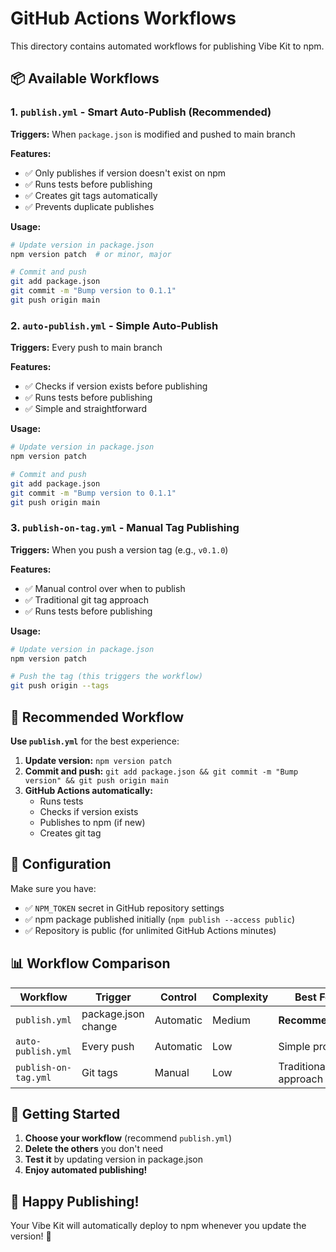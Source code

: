 # GitHub Actions Workflows

This directory contains automated workflows for publishing Vibe Kit to npm.

## 📦 Available Workflows

### 1. `publish.yml` - Smart Auto-Publish (Recommended)
**Triggers:** When `package.json` is modified and pushed to main branch

**Features:**
- ✅ Only publishes if version doesn't exist on npm
- ✅ Runs tests before publishing
- ✅ Creates git tags automatically
- ✅ Prevents duplicate publishes

**Usage:**
```bash
# Update version in package.json
npm version patch  # or minor, major

# Commit and push
git add package.json
git commit -m "Bump version to 0.1.1"
git push origin main
```

### 2. `auto-publish.yml` - Simple Auto-Publish
**Triggers:** Every push to main branch

**Features:**
- ✅ Checks if version exists before publishing
- ✅ Runs tests before publishing
- ✅ Simple and straightforward

**Usage:**
```bash
# Update version in package.json
npm version patch

# Commit and push
git add package.json
git commit -m "Bump version to 0.1.1"
git push origin main
```

### 3. `publish-on-tag.yml` - Manual Tag Publishing
**Triggers:** When you push a version tag (e.g., `v0.1.0`)

**Features:**
- ✅ Manual control over when to publish
- ✅ Traditional git tag approach
- ✅ Runs tests before publishing

**Usage:**
```bash
# Update version in package.json
npm version patch

# Push the tag (this triggers the workflow)
git push origin --tags
```

## 🎯 Recommended Workflow

**Use `publish.yml`** for the best experience:

1. **Update version:** `npm version patch`
2. **Commit and push:** `git add package.json && git commit -m "Bump version" && git push origin main`
3. **GitHub Actions automatically:**
   - Runs tests
   - Checks if version exists
   - Publishes to npm (if new)
   - Creates git tag

## 🔧 Configuration

Make sure you have:
- ✅ `NPM_TOKEN` secret in GitHub repository settings
- ✅ npm package published initially (`npm publish --access public`)
- ✅ Repository is public (for unlimited GitHub Actions minutes)

## 📊 Workflow Comparison

| Workflow | Trigger | Control | Complexity | Best For |
|----------|---------|---------|------------|----------|
| `publish.yml` | package.json change | Automatic | Medium | **Recommended** |
| `auto-publish.yml` | Every push | Automatic | Low | Simple projects |
| `publish-on-tag.yml` | Git tags | Manual | Low | Traditional approach |

## 🚀 Getting Started

1. **Choose your workflow** (recommend `publish.yml`)
2. **Delete the others** you don't need
3. **Test it** by updating version in package.json
4. **Enjoy automated publishing!**

## 🎵 Happy Publishing!

Your Vibe Kit will automatically deploy to npm whenever you update the version! 🚀
